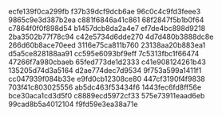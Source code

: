 ecfe139f0ca299fb
f37b39dcf9dcb6ae
96c0c4c9fd3feee3
9865c9e3d387b2ea
c881f6846a41c861
68f2847f5b1b0f64
c7864f0f0f898d54
b1457dcb8da2a4e7
ef7de4bc898d9218
2ba3502b77f78c94
c42e5734d6dde270
4d7d480b3888dc8e
266d60b8ace70eed
3116e75ca811b760
23138aa20b883ea1
d5a5ce828188aa91
cc595e6093bf9eff
7c5313fbc1f66474
47266f7a980cbaeb
65fed773de1d2333
c41e908124261b43
135205d74d3a5164
d2ae774dec7d9534
9f753a599a1411f1
cc047939f084b33e
e9fd0cb12308ce80
447cf3190f4f9838
703f41c803025556
ab5dc463f53434f6
1443fec6fd8ff56e
bce30aca1cd3d5f0
c8889ecd5972cf33
575e73911eaad6eb
99cad8b5a4012104
f9fd59e3ea38a71e

